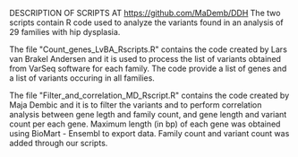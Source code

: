 DESCRIPTION OF SCRIPTS AT https://github.com/MaDemb/DDH
The two scripts contain R code used to analyze the variants found in an analysis of 29 families with hip dysplasia.

The file "Count_genes_LvBA_Rscripts.R" contains the code created by Lars van Brakel Andersen and it is used to process the list of variants obtained from VarSeq software for each family.
The code provide a list of genes and a list of variants occuring in all families.

The file "Filter_and_correlation_MD_Rscript.R" contains the code created by Maja Dembic and it is to filter the variants and to perform correlation analysis between gene legth and family count, and gene length and variant count per each gene. 
Maximum length (in bp) of each gene was obtained using BioMart - Ensembl to export data. Family count and variant count was added through our scripts.
